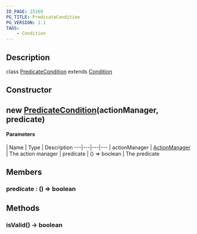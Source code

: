 ```yaml
---
ID_PAGE: 25169
PG_TITLE: PredicateCondition
PG_VERSION: 2.1
TAGS:
    - Condition
---
```

## Description

class [PredicateCondition](/classes/2.3/PredicateCondition) extends [Condition](/classes/2.3/Condition)



## Constructor

##  new [PredicateCondition](/classes/2.3/PredicateCondition)(actionManager, predicate)



#### Parameters
 | Name | Type | Description
---|---|---|---
 | actionManager | [ActionManager](/classes/2.3/ActionManager) |   The action manager
 | predicate | () =&gt; boolean |   The predicate
## Members

### predicate : () =&gt; boolean



## Methods

### isValid() &rarr; boolean


